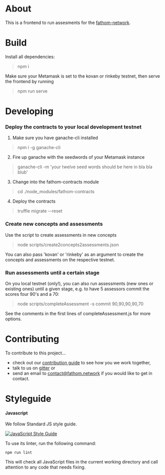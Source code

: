 About
========

This is a frontend to run assesments for the
[fathom-network](https://fathom.network/).


Build
========

Install all dependencies:

> npm i

Make sure your Metamask is set to the kovan or rinkeby testnet, then serve the
frontend by running

> npm run serve

Developing
========

### Deploy the contracts to your local development testnet

1) Make sure you have ganache-cli installed

> npm i -g ganache-cli

2) Fire up ganache with the seedwords of your Metamask instance

> ganache-cli -m 'your twelve seed words should be here in bla bla blub'

3) Change into the fathom-contracts module

> cd ./node_modules/fathom-contracts

4) Deploy the contracts 

> truffle migrate --reset

### Create new concepts and assessments

Use the script to create assessments in new concepts

> node scripts/create2concepts2assessments.json

You can also pass 'kovan' or 'rinkeby' as an argument to create the concepts and
assessments on the respective testnet.


### Run assessments until a certain stage

On you local testnet (only!), you can also run assessments (new ones or existing
ones) until a given stage, e.g. to have 5 assessors commit the scores four 90's
and a 70:

> node scripts/completeAssessment -s commit 90,90,90,90,70

See the comments in the first lines of completeAssessment.js for more options.

Contributing
=========

To contribute to this project...
- check out our [contribution guide](https://gitlab.com/fathom/org) to see how
  you we work together,
- talk to us on [gitter](https://gitter.im/fathom-network/Lobby) or
- send an email to <contact@fathom.network> if you would like to get in contact.


Styleguide
==========

#### Javascript

We follow Standard JS style guide.

[![JavaScript Style Guide](https://cdn.rawgit.com/standard/standard/master/badge.svg)](https://github.com/standard/standard)

To use its linter, run the following command:
```
npm run lint
```
This will check all JavaScript files in the current working directory and call attention to any code that needs fixing. 

